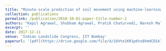```yaml
---
title: "Minute-scale prediction of soil movement using machine-learning techniques."
collection: publications
permalink: /publication/2010-10-01-paper-title-number-2
authors: "Kapil Agrawal, Shubham Agrawal, Pratik Chaturvedi, Naresh Mali, Venkata Uday Kala, Varun Dutt"
excerpt: ''
date: 2017-12-11
venue: 'Indian Landslide Congress, IIT Bombay'
paperurl: '[pdf](https://drive.google.com/file/d/1UVte1KR1p6to8VmdCD1k7zrfPpsVJayj/view)'
---
```

